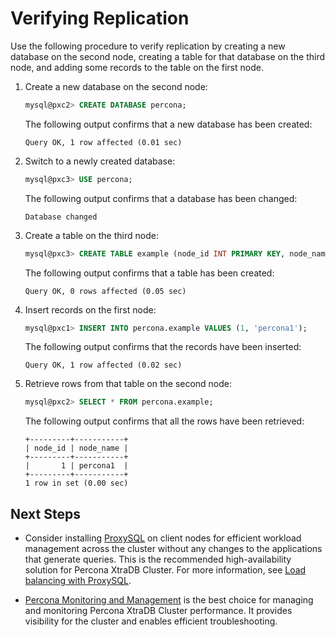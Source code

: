 # Verifying Replication

Use the following procedure to verify replication
by creating a new database on the second node,
creating a table for that database on the third node,
and adding some records to the table on the first node.

1. Create a new database on the second node:

    ```sql
    mysql@pxc2> CREATE DATABASE percona;
    ```
  
    The following output confirms that a new database has been created:

    ```text
    Query OK, 1 row affected (0.01 sec)
    ```

2. Switch to a newly created database:

    ```sql
    mysql@pxc3> USE percona;
    ```

    The following output confirms that a database has been changed:

    ```text
    Database changed
    ```


3. Create a table on the third node:

    ```sql
    mysql@pxc3> CREATE TABLE example (node_id INT PRIMARY KEY, node_name VARCHAR(30));
    ```

    The following output confirms that a table has been created:

    ```text
    Query OK, 0 rows affected (0.05 sec)
    ```

4. Insert records on the first node:

    ```sql
    mysql@pxc1> INSERT INTO percona.example VALUES (1, 'percona1');
    ```

    The following output confirms that the records have been inserted:

    ```text
    Query OK, 1 row affected (0.02 sec)
    ```

5. Retrieve rows from that table on the second node:

    ```sql
    mysql@pxc2> SELECT * FROM percona.example;
    ```

    The following output confirms that all the rows have been retrieved:

    ```text
    +---------+-----------+
    | node_id | node_name |
    +---------+-----------+
    |       1 | percona1  |
    +---------+-----------+
    1 row in set (0.00 sec)
    ```

## Next Steps

* Consider installing [ProxySQL](https://www.proxysql.com/) on client nodes
for efficient workload management across the cluster without any changes
to the applications that generate queries. This is the recommended high-availability solution for Percona XtraDB Cluster. For more information, see [Load balancing with ProxySQL](howtos/proxysql.md#load-balancing-with-proxysql).

* [Percona Monitoring and Management](https://www.percona.com/software/database-tools/percona-monitoring-and-management) is the best choice for managing and monitoring Percona XtraDB Cluster performance.
It provides visibility for the cluster and enables efficient troubleshooting.